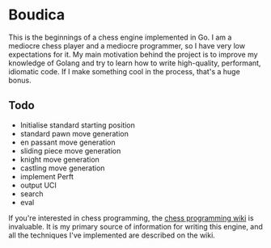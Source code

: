 # Boudica

This is the beginnings of a chess engine implemented in Go. I am a mediocre chess player and a mediocre programmer, so I have very low expectations for it. My main motivation behind
the project is to improve my knowledge of Golang and try to learn how to write high-quality, performant, idiomatic code. If I make something cool in the process, that's a huge bonus.

## Todo

- Initialise standard starting position
- standard pawn move generation
- en passant move generation
- sliding piece move generation
- knight move generation
- castling move generation
- implement Perft
- output UCI
- search
- eval

If you're interested in chess programming, the [chess programming wiki](https://www.chessprogramming.org/Main_Page)
is invaluable. It is my primary source of information for writing this engine, and all the techniques I've implemented
are described on the wiki.

